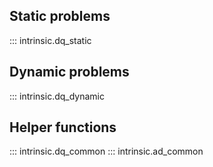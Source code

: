 
## Static problems
::: intrinsic.dq_static

## Dynamic problems
::: intrinsic.dq_dynamic

## Helper functions
::: intrinsic.dq_common
::: intrinsic.ad_common
